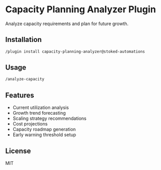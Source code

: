 # Capacity Planning Analyzer Plugin

Analyze capacity requirements and plan for future growth.

## Installation

```bash
/plugin install capacity-planning-analyzer@stoked-automations
```

## Usage

```bash
/analyze-capacity
```

## Features

- Current utilization analysis
- Growth trend forecasting
- Scaling strategy recommendations
- Cost projections
- Capacity roadmap generation
- Early warning threshold setup

## License

MIT
